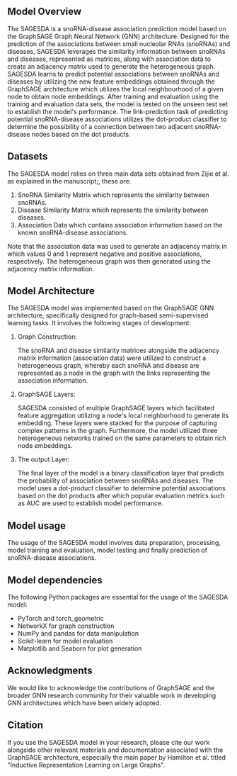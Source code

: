 <h2>Model Overview</h2>
The SAGESDA is a snoRNA-disease association prediction model based on the GraphSAGE Graph Neural Network (GNN) architecture.
Designed for the prediction of the associations between small nucleolar RNAs (snoRNAs) and diseases, SAGESDA leverages the similarity information between snoRNAs and diseases, 
represented as matrices, along with association data to create an adjacency matrix used to generate the heterogeneous graph. 
SAGESDA learns to predict potential associations between snoRNAs and diseases by utilizing the new feature embeddings obtained 
through the GraphSAGE architecture which utilizes the local neighbourhood of a given node to obtain node embeddings. After training and evaluation using the training and evaluation data sets, 
the model is tested on the unseen test set to establish the model's performance. The link-prediction task of predicting potential snoRNA-disease associations utilizes 
the dot-product classifier to determine the possibility of a connection between two adjacent snoRNA-disease nodes based on the dot products.

<h2>Datasets</h2>
The SAGESDA model relies on three main data sets obtained from Zijie et al. as explained in the manuscript;, these are:
<ol>
   <li>SnoRNA Similarity Matrix which represents the similarity between snoRNAs.</li>
   <li>Disease Similarity Matrix which represents the similarity between diseases.</li>
   <li>Association Data which contains association information based on the known snoRNA-disease associations.</li>
</ol>
 
Note that the association data was used to generate an adjacency matrix in which values 0 and 1 represent negative and positive associations, respectively.
The heterogeneous graph was then generated using the adjacency matrix information.

<h2>Model Architecture</h2>
The SAGESDA model was implemented based on the GraphSAGE GNN architecture, specifically designed for graph-based semi-supervised learning tasks. 
It involves the following stages of development:
<ol>
   <li>Graph Construction:</li>
   <p>The snoRNA and disease similarity matrices alongside the adjacency matrix information (association data) were utilized to construct a heterogeneous graph,
   whereby each snoRNA and disease are represented as a node in the graph with the links representing the association information.</p>
   <li>GraphSAGE Layers:</li>
   <p>SAGESDA consisted of multiple GraphSAGE layers which facilitated feature aggregation utilizing a node's local neighborhood to generate its embedding.
   These layers were stacked for the purpose of capturing complex patterns in the graph.
   Furthermore, the model utilized three heterogeneous networks trained on the same parameters to obtain rich node embeddings.</p>
   <li>The output Layer:</li>
   <p>The final layer of the model is a binary classification layer that predicts the probability of association between snoRNAs and diseases. 
The model uses a dot-product classifier to determine potential associations based on the dot products after which popular evaluation metrics such as AUC are used to establish model performance.</p>
</ol>

<h2>Model usage</h2>
The usage of the SAGESDA model involves data preparation, processing, model training and evaluation, model testing and finally prediction of snoRNA-disease associations.

<h2>Model dependencies</h2>
The following Python packages are essential for the usage of the SAGESDA model:

<ul>
   <li>PyTorch and torch_geometric</li>
   <li>NetworkX for graph construction</li>
   <li>NumPy and pandas for data manipulation</li>
   <li>Scikit-learn for model evaluation</li>
   <li>Matplotlib and Seaborn for plot generation</li>
</ul>

<h2>Acknowledgments</h2>
We would like to acknowledge the contributions of GraphSAGE and the broader GNN research community for their valuable work in developing GNN architectures which have been widely adopted.

<h2>Citation</h2>
If you use the SAGESDA model in your research, please cite our work alongside other relevant materials and documentation associated with the GraphSAGE architecture, 
especially the main paper by Hamilton et al. titled "Inductive Representation Learning on Large Graphs".
